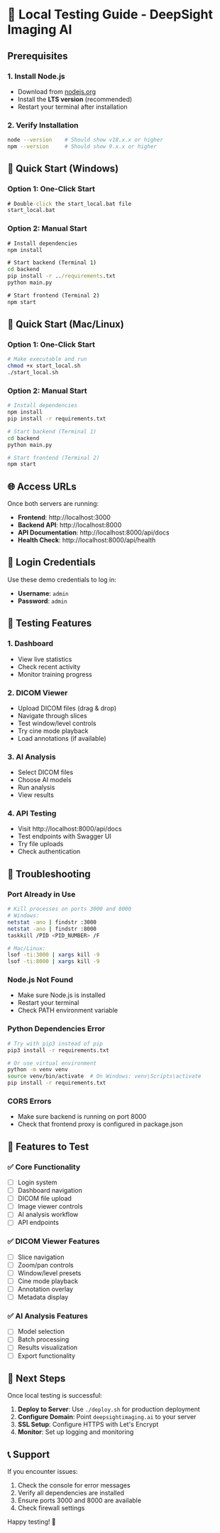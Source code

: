 # 🧪 Local Testing Guide - DeepSight Imaging AI

## Prerequisites

### 1. Install Node.js
- Download from [nodejs.org](https://nodejs.org/)
- Install the **LTS version** (recommended)
- Restart your terminal after installation

### 2. Verify Installation
```bash
node --version    # Should show v18.x.x or higher
npm --version     # Should show 9.x.x or higher
```

## 🚀 Quick Start (Windows)

### Option 1: One-Click Start
```cmd
# Double-click the start_local.bat file
start_local.bat
```

### Option 2: Manual Start
```cmd
# Install dependencies
npm install

# Start backend (Terminal 1)
cd backend
pip install -r ../requirements.txt
python main.py

# Start frontend (Terminal 2)
npm start
```

## 🚀 Quick Start (Mac/Linux)

### Option 1: One-Click Start
```bash
# Make executable and run
chmod +x start_local.sh
./start_local.sh
```

### Option 2: Manual Start
```bash
# Install dependencies
npm install
pip install -r requirements.txt

# Start backend (Terminal 1)
cd backend
python main.py

# Start frontend (Terminal 2)
npm start
```

## 🌐 Access URLs

Once both servers are running:

- **Frontend**: http://localhost:3000
- **Backend API**: http://localhost:8000
- **API Documentation**: http://localhost:8000/api/docs
- **Health Check**: http://localhost:8000/api/health

## 🔐 Login Credentials

Use these demo credentials to log in:
- **Username**: `admin`
- **Password**: `admin`

## 🧪 Testing Features

### 1. Dashboard
- View live statistics
- Check recent activity
- Monitor training progress

### 2. DICOM Viewer
- Upload DICOM files (drag & drop)
- Navigate through slices
- Test window/level controls
- Try cine mode playback
- Load annotations (if available)

### 3. AI Analysis
- Select DICOM files
- Choose AI models
- Run analysis
- View results

### 4. API Testing
- Visit http://localhost:8000/api/docs
- Test endpoints with Swagger UI
- Try file uploads
- Check authentication

## 🔧 Troubleshooting

### Port Already in Use
```bash
# Kill processes on ports 3000 and 8000
# Windows:
netstat -ano | findstr :3000
netstat -ano | findstr :8000
taskkill /PID <PID_NUMBER> /F

# Mac/Linux:
lsof -ti:3000 | xargs kill -9
lsof -ti:8000 | xargs kill -9
```

### Node.js Not Found
- Make sure Node.js is installed
- Restart your terminal
- Check PATH environment variable

### Python Dependencies Error
```bash
# Try with pip3 instead of pip
pip3 install -r requirements.txt

# Or use virtual environment
python -m venv venv
source venv/bin/activate  # On Windows: venv\Scripts\activate
pip install -r requirements.txt
```

### CORS Errors
- Make sure backend is running on port 8000
- Check that frontend proxy is configured in package.json

## 📱 Features to Test

### ✅ Core Functionality
- [ ] Login system
- [ ] Dashboard navigation
- [ ] DICOM file upload
- [ ] Image viewer controls
- [ ] AI analysis workflow
- [ ] API endpoints

### ✅ DICOM Viewer Features
- [ ] Slice navigation
- [ ] Zoom/pan controls
- [ ] Window/level presets
- [ ] Cine mode playback
- [ ] Annotation overlay
- [ ] Metadata display

### ✅ AI Analysis Features
- [ ] Model selection
- [ ] Batch processing
- [ ] Results visualization
- [ ] Export functionality

## 🚀 Next Steps

Once local testing is successful:

1. **Deploy to Server**: Use `./deploy.sh` for production deployment
2. **Configure Domain**: Point `deepsightimaging.ai` to your server
3. **SSL Setup**: Configure HTTPS with Let's Encrypt
4. **Monitor**: Set up logging and monitoring

## 📞 Support

If you encounter issues:
1. Check the console for error messages
2. Verify all dependencies are installed
3. Ensure ports 3000 and 8000 are available
4. Check firewall settings

Happy testing! 🎉
